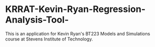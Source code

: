 # KRRAT-Kevin-Ryan-Regression-Analysis-Tool-
This is an application for Kevin Ryan's BT223 Models and Simulations course at Stevens Institute of Technology.
